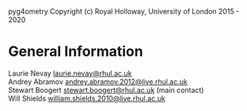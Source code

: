 pyg4ometry Copyright (c) Royal Holloway, University of London 2015 - 2020

General Information
===================

Laurie Nevay          <laurie.nevay@rhul.ac.uk>  
Andrey Abramov        <andrey.abramov.2012@live.rhul.ac.uk>  
Stewart Boogert       <stewart.boogert@rhul.ac.uk> (main contact)  
Will Shields          <william.shields.2010@live.rhul.ac.uk>  

